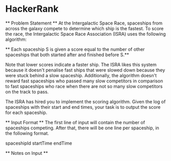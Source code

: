 # HackerRank
** Problem Statement **
At the Intergalactic Space Race, spaceships from across the galaxy compete to determine which ship is the fastest. To score the race,
the Intergalactic Space Race Association (ISRA) uses the following algorithm:

** Each spaceship S is given a score equal to the number of other spaceships that both started after and finished before S.**

Note that lower scores indicate a faster ship. The ISRA likes this system because it doesn't penalise fast ships that were slowed down 
because they were stuck behind a slow spaceship. Additionally, the algorithm doesn't reward fast spaceships who passed many slow competitors
in comparison to fast spaceships who race when there are not so many slow competitors on the track to pass.

The ISRA has hired you to implement the scoring algorithm. Given the log of spaceships with their start and end times, your task is to output
the score for each spaceship.

** Input Format **
The first line of input will contain the number of spaceships competing. After that, there will be one line per spaceship, in the following format.

spaceshipId startTime endTime

** Notes on Input **
